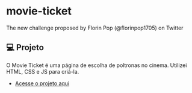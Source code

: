 # movie-ticket
The new challenge proposed by Florin Pop (@florinpop1705) on Twitter

## 💻 Projeto

O Movie Ticket é uma página de escolha de poltronas no cinema. Utilizei HTML, CSS e JS para criá-la.

- [Acesse o projeto aqui](https://thiagorodriguesdutra.github.io/movie-ticket/)

